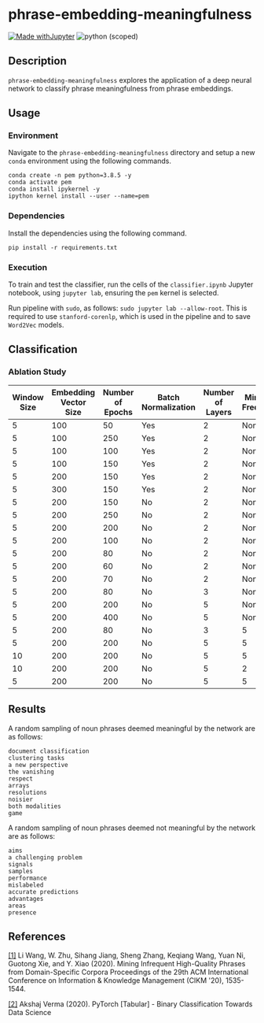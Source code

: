 # phrase-embedding-meaningfulness

[![Made withJupyter](https://img.shields.io/badge/Made%20with-Jupyter-orange?style=for-the-badge&logo=Jupyter)](https://jupyter.org/try)
![python (scoped)](https://img.shields.io/badge/python-3.8.5-brightgreen.svg)

## Description

`phrase-embedding-meaningfulness` explores the application of a deep neural network to classify phrase meaningfulness from phrase embeddings.

## Usage

### Environment

Navigate to the `phrase-embedding-meaningfulness` directory and setup a new `conda` environment using the following commands.

```
conda create -n pem python=3.8.5 -y
conda activate pem
conda install ipykernel -y
ipython kernel install --user --name=pem
```

### Dependencies

Install the dependencies using the following command.

`pip install -r requirements.txt`

### Execution

To train and test the classifier, run the cells of the `classifier.ipynb` Jupyter notebook, using `jupyter lab`, ensuring the `pem` kernel is selected.

Run pipeline with `sudo`, as follows: `sudo jupyter lab --allow-root`. This is required to use `stanford-corenlp`, which is used in the pipeline and to save `Word2Vec` models.

## Classification

### Ablation Study

| Window Size | Embedding Vector Size | Number of Epochs | Batch Normalization | Number of Layers | Minimum Frequency | Test Accuracy |
| ----------- | --------------------- | ---------------- | ------------------- | ---------------- | ----------------- | ------------- |
| 5           | 100                   | 50               | Yes                 | 2                | None              | 0.61          |
| 5           | 100                   | 250              | Yes                 | 2                | None              | 0.64          |
| 5           | 100                   | 100              | Yes                 | 2                | None              | 0.58          |
| 5           | 100                   | 150              | Yes                 | 2                | None              | 0.65          |
| 5           | 200                   | 150              | Yes                 | 2                | None              | 0.66          |
| 5           | 300                   | 150              | Yes                 | 2                | None              | 0.62          |
| 5           | 200                   | 150              | No                  | 2                | None              | 0.69          |
| 5           | 200                   | 250              | No                  | 2                | None              | 0.66          |
| 5           | 200                   | 200              | No                  | 2                | None              | 0.65          |
| 5           | 200                   | 100              | No                  | 2                | None              | 0.71          |
| 5           | 200                   | 80               | No                  | 2                | None              | 0.74          |
| 5           | 200                   | 60               | No                  | 2                | None              | 0.72          |
| 5           | 200                   | 70               | No                  | 2                | None              | 0.72          |
| 5           | 200                   | 80               | No                  | 3                | None              | 0.75          |
| 5           | 200                   | 200              | No                  | 5                | None              | 0.76          |
| 5           | 200                   | 400              | No                  | 5                | None              | 0.73          |
| 5           | 200                   | 80               | No                  | 3                | 5                 | 0.79          |
| 5           | 200                   | 200              | No                  | 5                | 5                 | 0.80          |
| 10          | 200                   | 200              | No                  | 5                | 5                 | 0.82          |
| 10          | 200                   | 200              | No                  | 5                | 2                 | 0.76          |
| 5           | 200                   | 200              | No                  | 5                | 5                 | 0.83          |

## Results

A random sampling of noun phrases deemed meaningful by the network are as follows:

```
document classification
clustering tasks
a new perspective
the vanishing
respect
arrays
resolutions
noisier
both modalities
game
```

A random sampling of noun phrases deemed not meaningful by the network are as follows:

```
aims
a challenging problem
signals
samples
performance
mislabeled
accurate predictions
advantages
areas
presence
```

## References

<a href="https://dl.acm.org/doi/10.1145/3340531.3412029">[1]</a>
Li Wang, W. Zhu, Sihang Jiang, Sheng Zhang, Keqiang Wang, Yuan Ni, Guotong Xie, and Y. Xiao (2020).
Mining Infrequent High-Quality Phrases from Domain-Specific Corpora
Proceedings of the 29th ACM International Conference on Information & Knowledge Management (CIKM '20), 1535-1544.

<a href="https://towardsdatascience.com/pytorch-tabular-binary-classification-a0368da5bb89">[2]</a>
Akshaj Verma (2020).
PyTorch \[Tabular\] - Binary Classification
Towards Data Science
